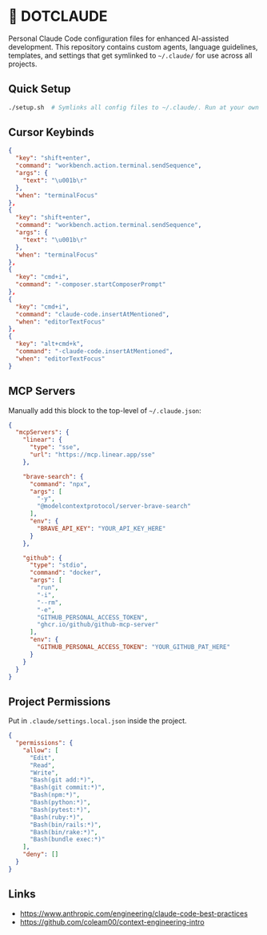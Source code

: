 # 🤖 DOTCLAUDE
Personal Claude Code configuration files for enhanced AI-assisted development. This repository contains custom agents, language guidelines, templates, and settings that get symlinked to `~/.claude/` for use across all projects.

## Quick Setup
```bash
./setup.sh  # Symlinks all config files to ~/.claude/. Run at your own risk.
```

## Cursor Keybinds
```json
{
  "key": "shift+enter",
  "command": "workbench.action.terminal.sendSequence",
  "args": {
    "text": "\u001b\r"
  },
  "when": "terminalFocus"
},
{
  "key": "shift+enter",
  "command": "workbench.action.terminal.sendSequence",
  "args": {
    "text": "\u001b\r"
  },
  "when": "terminalFocus"
},
{
  "key": "cmd+i",
  "command": "-composer.startComposerPrompt"
},
{
  "key": "cmd+i",
  "command": "claude-code.insertAtMentioned",
  "when": "editorTextFocus"
},
{
  "key": "alt+cmd+k",
  "command": "-claude-code.insertAtMentioned",
  "when": "editorTextFocus"
}
```

## MCP Servers
Manually add this block to the top-level of `~/.claude.json`:

```json
{
  "mcpServers": {
    "linear": {
      "type": "sse",
      "url": "https://mcp.linear.app/sse"
    },

    "brave-search": {
      "command": "npx",
      "args": [
        "-y",
        "@modelcontextprotocol/server-brave-search"
      ],
      "env": {
        "BRAVE_API_KEY": "YOUR_API_KEY_HERE"
      }
    },

    "github": {
      "type": "stdio",
      "command": "docker",
      "args": [
        "run",
        "-i",
        "--rm",
        "-e",
        "GITHUB_PERSONAL_ACCESS_TOKEN",
        "ghcr.io/github/github-mcp-server"
      ],
      "env": {
        "GITHUB_PERSONAL_ACCESS_TOKEN": "YOUR_GITHUB_PAT_HERE"
      }
    }
  }
}
```

## Project Permissions
Put in `.claude/settings.local.json` inside the project.

```json
{
  "permissions": {
    "allow": [
      "Edit",
      "Read",
      "Write",
      "Bash(git add:*)",
      "Bash(git commit:*)",
      "Bash(npm:*)",
      "Bash(python:*)",
      "Bash(pytest:*)",
      "Bash(ruby:*)",
      "Bash(bin/rails:*)",
      "Bash(bin/rake:*)",
      "Bash(bundle exec:*)"
    ],
    "deny": []
  }
}
```

## Links
* https://www.anthropic.com/engineering/claude-code-best-practices
* https://github.com/coleam00/context-engineering-intro